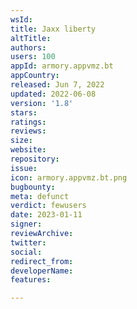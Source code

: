 ```yaml
---
wsId: 
title: Ja­xx lib­erty
altTitle: 
authors: 
users: 100
appId: armory.appvmz.bt
appCountry: 
released: Jun 7, 2022
updated: 2022-06-08
version: '1.8'
stars: 
ratings: 
reviews: 
size: 
website: 
repository: 
issue: 
icon: armory.appvmz.bt.png
bugbounty: 
meta: defunct
verdict: fewusers
date: 2023-01-11
signer: 
reviewArchive: 
twitter: 
social: 
redirect_from: 
developerName: 
features: 

---
```


